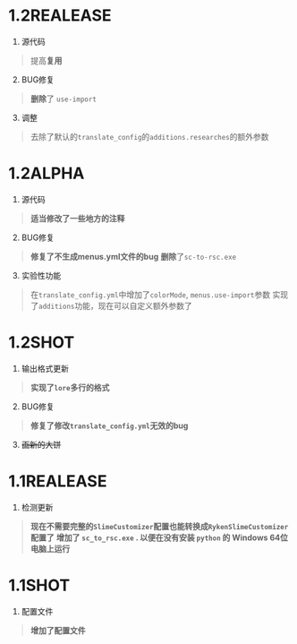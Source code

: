 # 1.2REALEASE

1. 源代码

  > 提高**复用**

2. BUG修复

  > **删除**了 `use-import`

3. 调整

  > 去除了默认的`translate_config`的`additions.researches`的额外参数

# 1.2ALPHA

1. 源代码

  > **适当修改了一些地方的注释**

2. BUG修复

  > **修复了不生成menus.yml文件的bug**
  > **删除**了`sc-to-rsc.exe`

3. 实验性功能

  > 在`translate_config.yml`中增加了`colorMode`, `menus.use-import`参数
  > 实现了`additions`功能，现在可以自定义额外参数了

# 1.2SHOT

1. 输出格式更新

  > **实现了`lore`多行的格式**

2. BUG修复

  > **修复了修改`translate_config.yml`无效的bug**

3.  ~~画新的大饼~~

# 1.1REALEASE

1. 检测更新

  > **现在不需要完整的`SlimeCustomizer`配置也能转换成`RykenSlimeCustomizer`配置了**
  > **增加了 `sc_to_rsc.exe` . 以便在没有安装 `python` 的 Windows 64位 电脑上运行**

# 1.1SHOT

1. 配置文件

  > **增加了配置文件**
